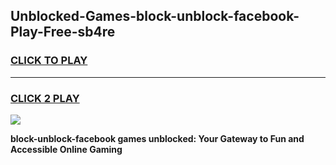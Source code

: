 
## Unblocked-Games-block-unblock-facebook-Play-Free-sb4re
<h3>
<a href="https://premium76.site?title=block-unblock-facebook&ref=21A">CLICK TO PLAY</a></h3>
<hr>

<h3>
<a href="https://premium76.site?title=block-unblock-facebook&ref=21A">CLICK 2 PLAY</a>
  
</h3>

<a href="https://premium76.site?title=block-unblock-facebook&ref=21A"><img src="https://clearcache.store/games.png"></a>


**block-unblock-facebook games unblocked: Your Gateway to Fun and Accessible Online Gaming**
